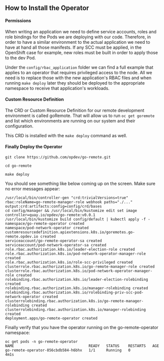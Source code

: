 ## How to Install the Operator

#### Permissions

When writing an application we need to define service accounts, roles and role bindings for the Pods we are deploying with our code. Therefore, in order to have a similar environment to the actual application we need to have at hand all those manifests. If any SCC must be applied, in the OpenShift case for example, new roles must be built in order to apply those to the dev Pod.

Under the `config/rbac_application` folder we can find a full example that applies to an operator that requires privileged access to the node. All we need is to replace those with the new application's RBAC files and when running `make deploy` later they should be deployed to the appropriate namespace to receive that application's workloads.

#### Custom Resource Definition

The CRD or Custom Resource Definition for our remote development environment is called goRemote. That will allow us to run `oc get goremote` and list which environments are running on our system and their configuration.

This CRD is installed with the `make deploy` command as well.

#### Finally Deploy the Operator

`git clone https://github.com/opdev/go-remote.git`

`cd go-remote`

`make deploy`

You should see something like below coming up on the screen. Make sure no error messages appear:

```
/usr/local/bin/controller-gen "crd:trivialVersions=true" rbac:roleName=go-remote-manager-role webhook paths="./..." output:crd:artifacts:config=config/crd/bases
cd config/manager && /usr/local/bin/kustomize edit set image controller=quay.io/opdev/go-remote:v0.0.1
/usr/local/bin/kustomize build config/default | kubectl apply -f -
namespace/go-remote-operator created
namespace/pod-network-operator created
customresourcedefinition.apiextensions.k8s.io/goremotes.go-remote.opdev.io created
serviceaccount/go-remote-operator-sa created
serviceaccount/pod-network-operator-sa created
role.rbac.authorization.k8s.io/leader-election-role created
role.rbac.authorization.k8s.io/pod-network-operator-manager-role created
role.rbac.authorization.k8s.io/role-scc-privileged created
clusterrole.rbac.authorization.k8s.io/go-remote-manager-role created
clusterrole.rbac.authorization.k8s.io/pod-network-operator-manager-role created
rolebinding.rbac.authorization.k8s.io/leader-election-rolebinding created
rolebinding.rbac.authorization.k8s.io/manager-rolebinding created
rolebinding.rbac.authorization.k8s.io/rolebinding-priv-scc-pod-network-operator created
clusterrolebinding.rbac.authorization.k8s.io/go-remote-manager-rolebinding created
clusterrolebinding.rbac.authorization.k8s.io/manager-rolebinding created
deployment.apps/go-remote-operator created
```

Finally verify that you have the operator running on the go-remote-operator namespace:

```
oc get pods -n go-remote-operator
NAME                                  READY   STATUS    RESTARTS   AGE
go-remote-operator-856cbdb584-h6bhx   1/1     Running   0          4m1s
```